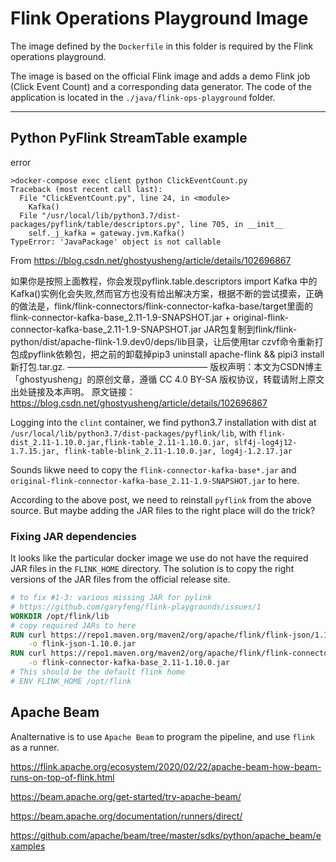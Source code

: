 # Flink Operations Playground Image

The image defined by the `Dockerfile` in this folder is required by the Flink operations playground.

The image is based on the official Flink image and adds a demo Flink job (Click Event Count) and a corresponding data generator. The code of the application is located in the `./java/flink-ops-playground` folder.

----
## Python PyFlink StreamTable example

error 

```
>docker-compose exec client python ClickEventCount.py
Traceback (most recent call last):
  File "ClickEventCount.py", line 24, in <module>
    Kafka()
  File "/usr/local/lib/python3.7/dist-packages/pyflink/table/descriptors.py", line 705, in __init__
    self._j_kafka = gateway.jvm.Kafka()
TypeError: 'JavaPackage' object is not callable
```

From https://blog.csdn.net/ghostyusheng/article/details/102696867

如果你是按照上面教程，你会发现pyflink.table.descriptors import Kafka 中的 Kafka()实例化会失败,然而官方也没有给出解决方案，根据不断的尝试摸索，正确的做法是，flink/flink-connectors/flink-connector-kafka-base/target里面的flink-connector-kafka-base_2.11-1.9-SNAPSHOT.jar + original-flink-connector-kafka-base_2.11-1.9-SNAPSHOT.jar JAR包复制到flink/flink-python/dist/apache-flink-1.9.dev0/deps/lib目录，让后使用tar czvf命令重新打包成pyflink依赖包，把之前的卸载掉pip3 uninstall apache-flink && pipi3 install 新打包.tar.gz.
————————————————
版权声明：本文为CSDN博主「ghostyusheng」的原创文章，遵循 CC 4.0 BY-SA 版权协议，转载请附上原文出处链接及本声明。
原文链接：https://blog.csdn.net/ghostyusheng/article/details/102696867

Logging into the `clint` container, we find python3.7 installation with dist at 
`/usr/local/lib/python3.7/dist-packages/pyflink/lib`, with `flink-dist_2.11-1.10.0.jar,flink-table_2.11-1.10.0.jar, slf4j-log4j12-1.7.15.jar, flink-table-blink_2.11-1.10.0.jar, log4j-1.2.17.jar`

Sounds likwe need to copy the `flink-connector-kafka-base*.jar` and `original-flink-connector-kafka-base_2.11-1.9-SNAPSHOT.jar` to here. 

According to the above post, we need to reinstall `pyflink` from the above source. But maybe adding the JAR files to the right place will do the trick?

### Fixing JAR dependencies

It looks like the particular docker image we use do not have the required JAR files in the `FLINK_HOME` directory. The solution is to copy the right versions of the JAR files from the official release site.

```dockerfile
# to fix #1-3: various missing JAR for pylink
# https://github.com/garyfeng/flink-playgrounds/issues/1
WORKDIR /opt/flink/lib
# copy required JARs to here
RUN curl https://repo1.maven.org/maven2/org/apache/flink/flink-json/1.10.0/flink-json-1.10.0.jar \
    -o flink-json-1.10.0.jar
RUN curl https://repo1.maven.org/maven2/org/apache/flink/flink-connector-kafka-base_2.11/1.10.0/flink-connector-kafka-base_2.11-1.10.0.jar \
    -o flink-connector-kafka-base_2.11-1.10.0.jar
# This should be the default flink home
# ENV FLINK_HOME /opt/flink    
```

## Apache Beam

Analternative is to use `Apache Beam` to program the pipeline, and use `flink` as a runner. 

https://flink.apache.org/ecosystem/2020/02/22/apache-beam-how-beam-runs-on-top-of-flink.html

https://beam.apache.org/get-started/try-apache-beam/

https://beam.apache.org/documentation/runners/direct/

https://github.com/apache/beam/tree/master/sdks/python/apache_beam/examples


